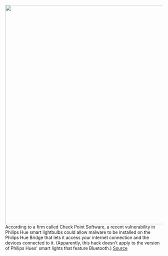 <img src='https://cdn.vox-cdn.com/thumbor/4iuM8DOnIXkkv8UYGDQL1SMyIm0=/0x0:2040x1360/1200x800/filters:focal(1035x720:1361x1046)/cdn.vox-cdn.com/uploads/chorus_image/image/66254784/jbareham_160818_1183_0072.0.0.jpg' width='700px' /><br/>
According to a firm called Check Point Software, a recent vulnerability in Philips Hue smart lightbulbs could allow malware to be installed on the Philips Hue Bridge that lets it access your internet connection and the devices connected to it. (Apparently, this hack doesn't apply to the version of Philips Hues' smart lights that feature Bluetooth.)
<a href='https://www.theverge.com/2020/2/5/21124023/philips-hue-firmware-how-to-check-updates-network-vulnerability'> Source <a/>